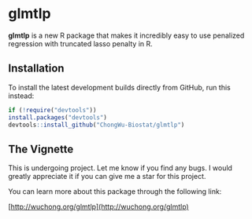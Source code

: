 # glmtlp

**glmtlp** is a new R package that makes it incredibly easy to use penalized regression with truncated lasso penalty in R.

## Installation

To install the latest development builds directly from GitHub, run this instead:

```r
if (!require("devtools"))
install.packages("devtools")
devtools::install_github("ChongWu-Biostat/glmtlp")
```

## The Vignette

This is undergoing project. Let me know if you find any bugs. I would greatly appreciate it if you can give me a star for this project. 

You can learn more about this package through the following link:

[http://wuchong.org/glmtlp](http://wuchong.org/glmtlp)

